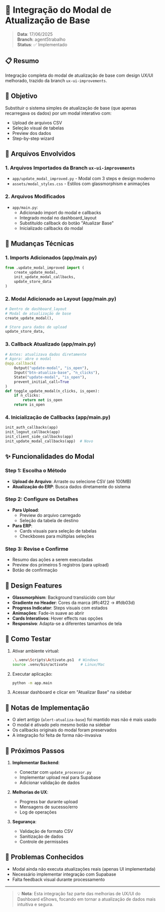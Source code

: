 # 🔄 Integração do Modal de Atualização de Base

> **Data**: 17/06/2025  
> **Branch**: agent5trabalho  
> **Status**: ✅ Implementado

## 📋 Resumo

Integração completa do modal de atualização de base com design UX/UI melhorado, trazido da branch `ux-ui-improvements`.

## 🎯 Objetivo

Substituir o sistema simples de atualização de base (que apenas recarregava os dados) por um modal interativo com:
- Upload de arquivos CSV
- Seleção visual de tabelas
- Preview dos dados
- Step-by-step wizard

## 📁 Arquivos Envolvidos

### 1. **Arquivos Importados da Branch `ux-ui-improvements`**
- `app/update_modal_improved.py` - Modal com 3 steps e design moderno
- `assets/modal_styles.css` - Estilos com glassmorphism e animações

### 2. **Arquivos Modificados**
- `app/main.py`:
  - Adicionado import do modal e callbacks
  - Integrado modal no dashboard_layout
  - Substituído callback do botão "Atualizar Base"
  - Inicializado callbacks do modal

## 🔧 Mudanças Técnicas

### 1. **Imports Adicionados** (app/main.py)
```python
from .update_modal_improved import (
    create_update_modal,
    init_update_modal_callbacks,
    update_store_data
)
```

### 2. **Modal Adicionado ao Layout** (app/main.py)
```python
# Dentro de dashboard_layout
# Modal de atualização de base
create_update_modal(),

# Store para dados de upload
update_store_data,
```

### 3. **Callback Atualizado** (app/main.py)
```python
# Antes: atualizava dados diretamente
# Agora: abre o modal
@app.callback(
    Output("update-modal", "is_open"),
    Input("btn-atualiza-base", "n_clicks"),
    State("update-modal", "is_open"),
    prevent_initial_call=True
)
def toggle_update_modal(n_clicks, is_open):
    if n_clicks:
        return not is_open
    return is_open
```

### 4. **Inicialização de Callbacks** (app/main.py)
```python
init_auth_callbacks(app)
init_logout_callback(app)
init_client_side_callbacks(app)
init_update_modal_callbacks(app)  # Novo
```

## ✨ Funcionalidades do Modal

### Step 1: Escolha o Método
- **Upload de Arquivo**: Arraste ou selecione CSV (até 100MB)
- **Atualização do ERP**: Busca dados diretamente do sistema

### Step 2: Configure os Detalhes
- **Para Upload**:
  - Preview do arquivo carregado
  - Seleção da tabela de destino
- **Para ERP**:
  - Cards visuais para seleção de tabelas
  - Checkboxes para múltiplas seleções

### Step 3: Revise e Confirme
- Resumo das ações a serem executadas
- Preview dos primeiros 5 registros (para upload)
- Botão de confirmação

## 🎨 Design Features

- **Glassmorphism**: Background translúcido com blur
- **Gradiente no Header**: Cores da marca (#fc4f22 → #fdb03d)
- **Progress Indicator**: Steps visuais com estados
- **Animações**: Fade-in suave ao abrir
- **Cards Interativos**: Hover effects nas opções
- **Responsivo**: Adapta-se a diferentes tamanhos de tela

## 🚀 Como Testar

1. Ativar ambiente virtual:
   ```bash
   .\.venv\Scripts\Activate.ps1  # Windows
   source .venv/bin/activate      # Linux/Mac
   ```

2. Executar aplicação:
   ```bash
   python -m app.main
   ```

3. Acessar dashboard e clicar em "Atualizar Base" na sidebar

## 📝 Notas de Implementação

- O alert antigo (`alert-atualiza-base`) foi mantido mas não é mais usado
- O modal é ativado pelo mesmo botão na sidebar
- Os callbacks originais do modal foram preservados
- A integração foi feita de forma não-invasiva

## 🔄 Próximos Passos

1. **Implementar Backend**:
   - Conectar com `update_processor.py`
   - Implementar upload real para Supabase
   - Adicionar validação de dados

2. **Melhorias de UX**:
   - Progress bar durante upload
   - Mensagens de sucesso/erro
   - Log de operações

3. **Segurança**:
   - Validação de formato CSV
   - Sanitização de dados
   - Controle de permissões

## 🐛 Problemas Conhecidos

- Modal ainda não executa atualizações reais (apenas UI implementada)
- Necessário implementar integração com Supabase
- Falta feedback visual durante processamento

---

> 💡 **Nota**: Esta integração faz parte das melhorias de UX/UI do Dashboard eShows, focando em tornar a atualização de dados mais intuitiva e segura.